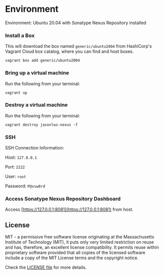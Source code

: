 # Environment

Environment: Ubuntu 20.04 with Sonatype Nexus Repository installed

### Install a Box

This will download the box named `generic/ubuntu2004` from HashiCorp's Vagrant Cloud box catalog, where you can find and host boxes.

```
vagrant box add generic/ubuntu2004
```

### Bring up a virtual machine

Run the following from your terminal:

```
vagrant up
```

### Destroy a virtual machine

Run the following from your terminal:

```
vagrant destroy jasonlws-nexus -f
```

### SSH

SSH Connection Information:

Host: `127.0.0.1`

Port: `2222`

User: `root`

Password: `P@ssw0rd`

### Access Sonatype Nexus Repository Dashboard

Access [https://127.0.0.1:8081](https://127.0.0.1:8081) from host.

## License

MIT - a permissive free software license originating at the Massachusetts Institute of Technology (MIT), it puts only very limited restriction on reuse and has, therefore, an excellent license compatibility. It permits reuse within proprietary software provided that all copies of the licensed software include a copy of the MIT License terms and the copyright notice.

Check the [LICENSE file](https://github.com/jasonlws/sonatype-nexus/blob/master/LICENSE) for more details.